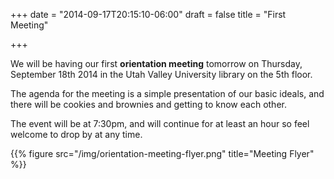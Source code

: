 +++
date = "2014-09-17T20:15:10-06:00"
draft = false
title = "First Meeting"

+++

We will be having our first **orientation meeting** tomorrow on Thursday,
September 18th 2014 in the Utah Valley University library on the 5th floor.

The agenda for the meeting is a simple presentation of our basic ideals, and
there will be cookies and brownies and getting to know each other.

The event will be at 7:30pm, and will continue for at least an hour so feel
welcome to drop by at any time.

{{% figure src="/img/orientation-meeting-flyer.png" title="Meeting Flyer" %}}
